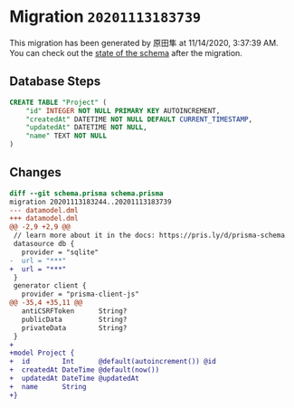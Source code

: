# Migration `20201113183739`

This migration has been generated by 原田隼 at 11/14/2020, 3:37:39 AM.
You can check out the [state of the schema](./schema.prisma) after the migration.

## Database Steps

```sql
CREATE TABLE "Project" (
    "id" INTEGER NOT NULL PRIMARY KEY AUTOINCREMENT,
    "createdAt" DATETIME NOT NULL DEFAULT CURRENT_TIMESTAMP,
    "updatedAt" DATETIME NOT NULL,
    "name" TEXT NOT NULL
)
```

## Changes

```diff
diff --git schema.prisma schema.prisma
migration 20201113183244..20201113183739
--- datamodel.dml
+++ datamodel.dml
@@ -2,9 +2,9 @@
 // learn more about it in the docs: https://pris.ly/d/prisma-schema
 datasource db {
   provider = "sqlite"
-  url = "***"
+  url = "***"
 }
 generator client {
   provider = "prisma-client-js"
@@ -35,4 +35,11 @@
   antiCSRFToken      String?
   publicData         String?
   privateData        String?
 }
+
+model Project {
+  id        Int      @default(autoincrement()) @id
+  createdAt DateTime @default(now())
+  updatedAt DateTime @updatedAt
+  name      String   
+}
```



